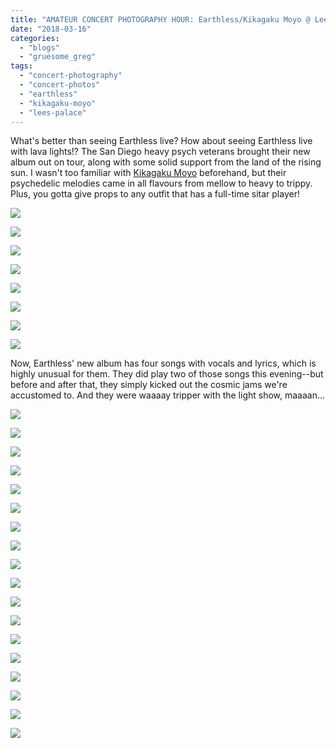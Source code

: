 ```yaml
---
title: "AMATEUR CONCERT PHOTOGRAPHY HOUR: Earthless/Kikagaku Moyo @ Lee's Palace, March 14, 2018"
date: "2018-03-16"
categories: 
  - "blogs"
  - "gruesome_greg"
tags: 
  - "concert-photography"
  - "concert-photos"
  - "earthless"
  - "kikagaku-moyo"
  - "lees-palace"
---
```


What's better than seeing Earthless live? How about seeing Earthless live with lava lights!? The San Diego heavy psych veterans brought their new album out on tour, along with some solid support from the land of the rising sun. I wasn't too familiar with [Kikagaku Moyo](https://geometricpatterns.bandcamp.com/) beforehand, but their psychedelic melodies came in all flavours from mellow to heavy to trippy. Plus, you gotta give props to any outfit that has a full-time sitar player!

[![](https://hellbound.ca/wp-content/uploads/2018/03/IMG_0456-1024x768.jpg)](https://hellbound.ca/wp-content/uploads/2018/03/IMG_0456.jpg)

[![](https://hellbound.ca/wp-content/uploads/2018/03/IMG_0457-1024x768.jpg)](https://hellbound.ca/wp-content/uploads/2018/03/IMG_0457.jpg)

[![](https://hellbound.ca/wp-content/uploads/2018/03/IMG_0455-1024x768.jpg)](https://hellbound.ca/wp-content/uploads/2018/03/IMG_0455.jpg)

[![](https://hellbound.ca/wp-content/uploads/2018/03/IMG_0461-1024x768.jpg)](https://hellbound.ca/wp-content/uploads/2018/03/IMG_0461.jpg)

[![](https://hellbound.ca/wp-content/uploads/2018/03/IMG_0467.jpg)](https://hellbound.ca/wp-content/uploads/2018/03/IMG_0467.jpg)

[![](https://hellbound.ca/wp-content/uploads/2018/03/IMG_0470-1024x768.jpg)](https://hellbound.ca/wp-content/uploads/2018/03/IMG_0470.jpg)

[![](https://hellbound.ca/wp-content/uploads/2018/03/IMG_0472-1024x768.jpg)](https://hellbound.ca/wp-content/uploads/2018/03/IMG_0472.jpg)

[![](https://hellbound.ca/wp-content/uploads/2018/03/IMG_0473.jpg)](https://hellbound.ca/wp-content/uploads/2018/03/IMG_0473.jpg)

Now, Earthless' new album has four songs with vocals and lyrics, which is highly unusual for them. They did play two of those songs this evening--but before and after that, they simply kicked out the cosmic jams we're accustomed to. And they were waaaay tripper with the light show, maaaan...

[![](https://hellbound.ca/wp-content/uploads/2018/03/IMG_0486-1024x768.jpg)](https://hellbound.ca/wp-content/uploads/2018/03/IMG_0486.jpg)

[![](https://hellbound.ca/wp-content/uploads/2018/03/IMG_0487-1024x768.jpg)](https://hellbound.ca/wp-content/uploads/2018/03/IMG_0487.jpg)

[![](https://hellbound.ca/wp-content/uploads/2018/03/IMG_0488-1024x768.jpg)](https://hellbound.ca/wp-content/uploads/2018/03/IMG_0488.jpg)

[![](https://hellbound.ca/wp-content/uploads/2018/03/IMG_0490.jpg)](https://hellbound.ca/wp-content/uploads/2018/03/IMG_0490.jpg)

[![](https://hellbound.ca/wp-content/uploads/2018/03/IMG_0493.jpg)](https://hellbound.ca/wp-content/uploads/2018/03/IMG_0493.jpg)

[![](https://hellbound.ca/wp-content/uploads/2018/03/IMG_0496.jpg)](https://hellbound.ca/wp-content/uploads/2018/03/IMG_0496.jpg)

[![](https://hellbound.ca/wp-content/uploads/2018/03/IMG_0497.jpg)](https://hellbound.ca/wp-content/uploads/2018/03/IMG_0497.jpg)

[![](https://hellbound.ca/wp-content/uploads/2018/03/IMG_0500.jpg)](https://hellbound.ca/wp-content/uploads/2018/03/IMG_0500.jpg)

[![](https://hellbound.ca/wp-content/uploads/2018/03/IMG_0502-1024x768.jpg)](https://hellbound.ca/wp-content/uploads/2018/03/IMG_0502.jpg)

[![](https://hellbound.ca/wp-content/uploads/2018/03/IMG_0504.jpg)](https://hellbound.ca/wp-content/uploads/2018/03/IMG_0504.jpg)

[![](https://hellbound.ca/wp-content/uploads/2018/03/IMG_0509-1024x768.jpg)](https://hellbound.ca/wp-content/uploads/2018/03/IMG_0509.jpg)

[![](https://hellbound.ca/wp-content/uploads/2018/03/IMG_0512-1024x768.jpg)](https://hellbound.ca/wp-content/uploads/2018/03/IMG_0512.jpg)

[![](https://hellbound.ca/wp-content/uploads/2018/03/IMG_0514-1024x768.jpg)](https://hellbound.ca/wp-content/uploads/2018/03/IMG_0514.jpg)

[![](https://hellbound.ca/wp-content/uploads/2018/03/IMG_0517-1024x768.jpg)](https://hellbound.ca/wp-content/uploads/2018/03/IMG_0517.jpg)

[![](https://hellbound.ca/wp-content/uploads/2018/03/IMG_0522.jpg)](https://hellbound.ca/wp-content/uploads/2018/03/IMG_0522.jpg)

[![](https://hellbound.ca/wp-content/uploads/2018/03/IMG_0524.jpg)](https://hellbound.ca/wp-content/uploads/2018/03/IMG_0524.jpg)

[![](https://hellbound.ca/wp-content/uploads/2018/03/IMG_0525.jpg)](https://hellbound.ca/wp-content/uploads/2018/03/IMG_0525.jpg)

[![](https://hellbound.ca/wp-content/uploads/2018/03/IMG_0529.jpg)](https://hellbound.ca/wp-content/uploads/2018/03/IMG_0529.jpg)
